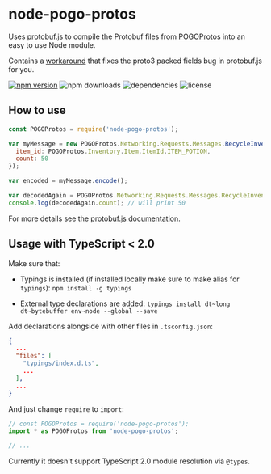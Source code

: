 # node-pogo-protos
Uses [protobuf.js](https://github.com/dcodeIO/protobuf.js) to compile the Protobuf files from
[POGOProtos](https://github.com/AeonLucid/POGOProtos) into an easy to use Node module.

Contains a [workaround](https://github.com/cyraxx/node-pogo-protos/blob/master/pogo-protos.js#L7) that
fixes the proto3 packed fields bug in protobuf.js for you.

[![npm version](https://badge.fury.io/js/node-pogo-protos.svg)](https://badge.fury.io/js/node-pogo-protos)
![npm downloads](https://img.shields.io/npm/dt/node-pogo-protos.svg)
![dependencies](https://david-dm.org/cyraxx/node-pogo-protos.svg)
![license](https://img.shields.io/npm/l/node-pogo-protos.svg)

## How to use
```javascript
const POGOProtos = require('node-pogo-protos');

var myMessage = new POGOProtos.Networking.Requests.Messages.RecycleInventoryItemMessage({
  item_id: POGOProtos.Inventory.Item.ItemId.ITEM_POTION,
  count: 50
});

var encoded = myMessage.encode();

var decodedAgain = POGOProtos.Networking.Requests.Messages.RecycleInventoryItemMessage.decode(encoded);
console.log(decodedAgain.count); // will print 50
```

For more details see the [protobuf.js documentation](https://github.com/dcodeIO/protobuf.js/wiki).

## Usage with TypeScript < 2.0

Make sure that:

* Typings is installed (if installed locally make sure to make alias for `typings`):
`npm install -g typings`

* External type declarations are added:
`typings install dt~long dt~bytebuffer env~node --global --save`

Add declarations alongside with other files in `.tsconfig.json`:

```json
{
  ...
  "files": [
    "typings/index.d.ts",
    ...
  ],
  ...
}
```

And just change `require` to `import`:

```javascript
// const POGOProtos = require('node-pogo-protos');
import * as POGOProtos from 'node-pogo-protos';

// ...
```

Currently it doesn't support TypeScript 2.0 module resolution via `@types`.